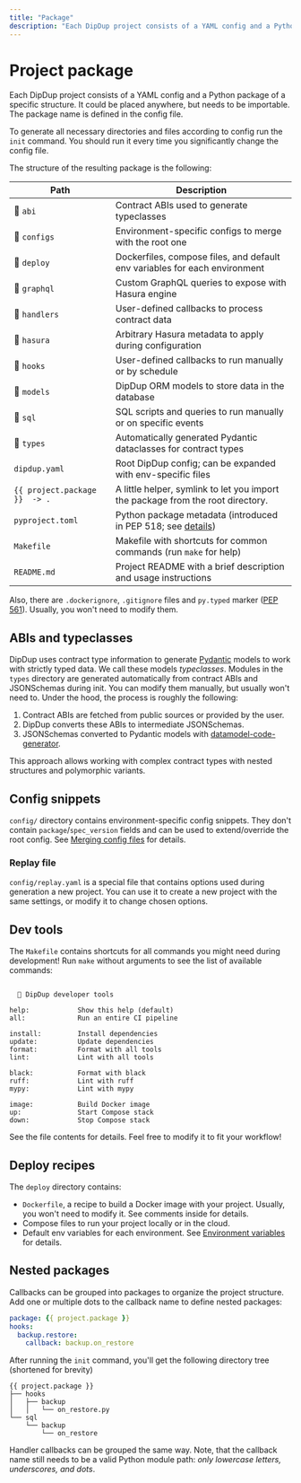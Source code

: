 ```yaml
---
title: "Package"
description: "Each DipDup project consists of a YAML config and a Python package of a specific structure. It could be placed anywhere, but needs to be importable. The package name is defined in the config file."
---
```


# Project package

Each DipDup project consists of a YAML config and a Python package of a specific structure. It could be placed anywhere, but needs to be importable. The package name is defined in the config file.

To generate all necessary directories and files according to config run the `init` command. You should run it every time you significantly change the config file.

The structure of the resulting package is the following:

| Path                          | Description                                                                                                                          |
| ----------------------------- | ------------------------------------------------------------------------------------------------------------------------------------ |
| :file_folder: `abi`           | Contract ABIs used to generate typeclasses                                                                                           |
| :file_folder: `configs`       | Environment-specific configs to merge with the root one                                                                              |
| :file_folder: `deploy`        | Dockerfiles, compose files, and default env variables for each environment                                                           |
| :file_folder: `graphql`       | Custom GraphQL queries to expose with Hasura engine                                                                                  |
| :file_folder: `handlers`      | User-defined callbacks to process contract data                                                                                      |
| :file_folder: `hasura`        | Arbitrary Hasura metadata to apply during configuration                                                                              |
| :file_folder: `hooks`         | User-defined callbacks to run manually or by schedule                                                                                |
| :file_folder: `models`        | DipDup ORM models to store data in the database                                                                                      |
| :file_folder: `sql`           | SQL scripts and queries to run manually or on specific events                                                                        |
| :file_folder: `types`         | Automatically generated Pydantic dataclasses for contract types                                                                      |
| `dipdup.yaml`                 | Root DipDup config; can be expanded with env-specific files                                                                          |
| `{{ project.package }}  -> .` | A little helper, symlink to let you import the package from the root directory.                                                      |
| `pyproject.toml`              | Python package metadata (introduced in PEP 518; see [details](https://pip.pypa.io/en/stable/reference/build-system/pyproject-toml/)) |
| `Makefile`                    | Makefile with shortcuts for common commands (run `make` for help)                                                                    |
| `README.md`                   | Project README with a brief description and usage instructions                                                                       |

Also, there are `.dockerignore`, `.gitignore` files and `py.typed` marker ([PEP 561](https://peps.python.org/pep-0561/)). Usually, you won't need to modify them.

## ABIs and typeclasses

DipDup uses contract type information to generate [Pydantic](https://docs.pydantic.dev/) models to work with strictly typed data. We call these models _typeclasses_. Modules in the `types` directory are generated automatically from contract ABIs and JSONSchemas during init. You can modify them manually, but usually won't need to. Under the hood, the process is roughly the following:

1. Contract ABIs are fetched from public sources or provided by the user.
2. DipDup converts these ABIs to intermediate JSONSchemas.
3. JSONSchemas converted to Pydantic models with [datamodel-code-generator](https://pydantic-docs.helpmanual.io/datamodel_code_generator/).

This approach allows working with complex contract types with nested structures and polymorphic variants.

## Config snippets

`config/` directory contains environment-specific config snippets. They don't contain `package`/`spec_version` fields and can be used to extend/override the root config. See [Merging config files](../1.getting-started/3.config.md#merging-multiple-files) for details.

### Replay file

`config/replay.yaml` is a special file that contains options used during generation a new project. You can use it to create a new project with the same settings, or modify it to change chosen options.

## Dev tools

The `Makefile` contains shortcuts for all commands you might need during development! Run `make` without arguments to see the list of available commands:

```text

  🚧 DipDup developer tools

help:            Show this help (default)
all:             Run an entire CI pipeline

install:         Install dependencies
update:          Update dependencies
format:          Format with all tools
lint:            Lint with all tools

black:           Format with black
ruff:            Lint with ruff
mypy:            Lint with mypy

image:           Build Docker image
up:              Start Compose stack
down:            Stop Compose stack
```

See the file contents for details. Feel free to modify it to fit your workflow!

## Deploy recipes

The `deploy` directory contains:

- `Dockerfile`, a recipe to build a Docker image with your project. Usually, you won't need to modify it. See comments inside for details.
- Compose files to run your project locally or in the cloud.
- Default env variables for each environment. See [Environment variables](../1.getting-started/3.config.md#environment-variables) for details.

## Nested packages

Callbacks can be grouped into packages to organize the project structure. Add one or multiple dots to the callback name to define nested packages:

```yaml [dipdup.yaml]
package: {{ project.package }}
hooks:
  backup.restore:
    callback: backup.on_restore
```

After running the `init` command, you'll get the following directory tree (shortened for brevity)

```text
{{ project.package }}
├── hooks
│   ├── backup
│   │   └── on_restore.py
└── sql
    └── backup
        └── on_restore
```

Handler callbacks can be grouped the same way. Note, that the callback name still needs to be a valid Python module path: _only lowercase letters, underscores, and dots_.
